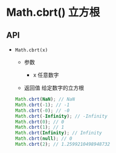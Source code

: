 # Math.cbrt() 立方根

## API

+ `Math.cbrt(x)`

  + 参数

    + x 任意数字

  + 返回值 给定数字的立方根


  ```js
  Math.cbrt(NaN); // NaN
  Math.cbrt(-1); // -1
  Math.cbrt(-0); // -0
  Math.cbrt(-Infinity); // -Infinity
  Math.cbrt(0); // 0
  Math.cbrt(1); // 1
  Math.cbrt(Infinity); // Infinity
  Math.cbrt(null); // 0
  Math.cbrt(2); // 1.2599210498948732
  ```
